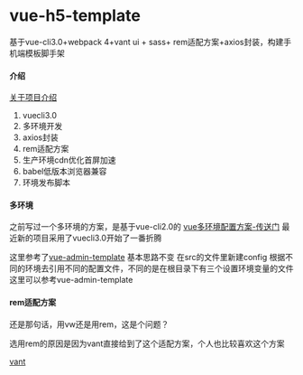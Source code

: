# vue-h5-template

基于vue-cli3.0+webpack 4+vant ui + sass+ rem适配方案+axios封装，构建手机端模板脚手架

#### 介绍
[关于项目介绍](https://segmentfault.com/a/1190000019275330)

 1. vuecli3.0      
 2. 多环境开发       
 3. axios封装         
 4. rem适配方案        
 5. 生产环境cdn优化首屏加速
 6. babel低版本浏览器兼容
 7. 环境发布脚本

#### 多环境


之前写过一个多环境的方案，是基于vue-cli2.0的  [vue多环境配置方案-传送门](https://segmentfault.com/a/1190000019136606)
最近新的项目采用了vuecli3.0开始了一番折腾

这里参考了[vue-admin-template](https://github.com/PanJiaChen/vue-admin-template)  基本思路不变
在src的文件里新建config 根据不同的环境去引用不同的配置文件，不同的是在根目录下有三个设置环境变量的文件
这里可以参考vue-admin-template

#### rem适配方案

还是那句话，用vw还是用rem，这是个问题？

选用rem的原因是因为vant直接给到了这个适配方案，个人也比较喜欢这个方案

[vant](https://youzan.github.io/vant/#/zh-CN/quickstart)  
